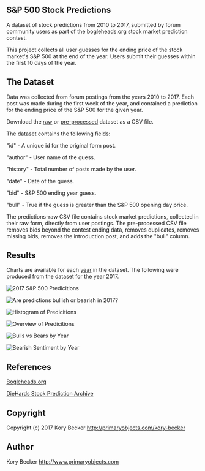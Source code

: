 S&P 500 Stock Predictions
-------------------------------

A dataset of stock predictions from 2010 to 2017, submitted by forum community users as part of the bogleheads.org stock market prediction contest.

This project collects all user guesses for the ending price of the stock market's S&P 500 at the end of the year. Users submit their guesses within the first 10 days of the year.

## The Dataset

Data was collected from forum postings from the years 2010 to 2017. Each post was made during the first week of the year, and contained a prediction for the ending price of the S&P 500 for the given year.

Download the [raw](https://raw.githubusercontent.com/primaryobjects/stock-predictions/master/data/predictions-raw.csv) or [pre-processed](https://raw.githubusercontent.com/primaryobjects/stock-predictions/master/data/predictions.csv) dataset as a CSV file.

The dataset contains the following fields:

"id" - A unique id for the original form post.

"author" - User name of the guess.

"history" - Total number of posts made by the user.

"date" - Date of the guess.

"bid" - S&P 500 ending year guess.

"bull" - True if the guess is greater than the S&P 500 opening day price.

The predictions-raw CSV file contains stock market predictions, collected in their raw form, directly from user postings. The pre-processed CSV file removes bids beyond the contest ending data, removes duplicates, removes missing bids, removes the introduction post, and adds the "bull" column.

## Results

Charts are available for each [year](https://github.com/primaryobjects/stock-predictions/tree/master/images) in the dataset. The following were produced from the dataset for the year 2017.

![2017 S&P 500 Predicitions](https://raw.githubusercontent.com/primaryobjects/stock-predictions/master/images/2017/bids-2017.png)

![Are predictions bullish or bearish in 2017?](https://raw.githubusercontent.com/primaryobjects/stock-predictions/master/images/2017/bullsvsbears-2017.png)

![Histogram of Predicitions](https://raw.githubusercontent.com/primaryobjects/stock-predictions/master/images/2017/histogram-2017.png)

![Overview of Predicitions](https://raw.githubusercontent.com/primaryobjects/stock-predictions/master/images/2017/overview-2017.png)

![Bulls vs Bears by Year](https://raw.githubusercontent.com/primaryobjects/stock-predictions/master/images/bulls-vs-bears.png)

![Bearish Sentiment by Year](https://raw.githubusercontent.com/primaryobjects/stock-predictions/master/images/bear-sentiment.png)

## References

[Bogleheads.org](https://www.bogleheads.org/)

[DieHards Stock Prediction Archive](http://www.lostoak.com/ls/diehards/contest/)

## Copyright

Copyright (c) 2017 Kory Becker http://primaryobjects.com/kory-becker

## Author

Kory Becker
http://www.primaryobjects.com